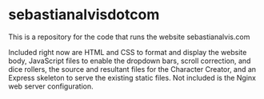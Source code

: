 # sebastianalvisdotcom
This is a repository for the code that runs the website sebastianalvis.com

Included right now are HTML and CSS to format and display the website body, JavaScript files to enable the dropdown bars, scroll correction, and dice rollers, the source and resultant files for the Character Creator, and an Express skeleton to serve the existing static files. 
Not included is the Nginx web server configuration.
